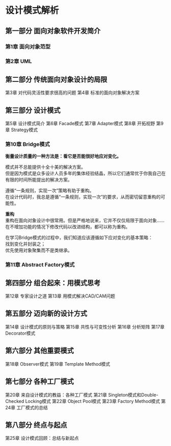 # 设计模式解析

## 第一部分 面向对象软件开发简介

### 第1章 面向对象范型
### 第2章 UML

## 第二部分 传统面向对象设计的局限

第3章 对代码灵活性要求很高的问题
第4章 标准的面向对象解决方案

## 第三部分 设计模式

第5章 设计模式简介
第6章 Facade模式
第7章 Adapter模式
第8章 开拓视野
第9章 Strategy模式

### 第10章 Bridge模式  

**衡量设计质量的一种方法是：看它是否能很好地应对变化。**  

模式并不总能提供十全十美的解决方案。  
但是因为模式是众多设计人员多年的集体经验结晶，所以它们通常优于你我自己在有限的时间所能提出的解决方案。  

遵循“一条规则，实现一次”策略有助于重构。  
在设计代码时，我总是遵循“一条规则，实现一次”的要求，从而密切留意重构的可能性。  

**重构**  
重构在面向对象设计中很常用。但是严格地说来，它并不仅仅局限于面向对象……  
在不增加功能的情况下修改代码以改进结构，都可以称为重构。  

在学习Bridge模式的过程中，我们知道应该遵循如下应对变化的基本策略：  
找到变化并封装之；    
优先使用对象聚集而不是类继承。   

### 第11章 Abstract Factory模式

## 第四部分 组合起来：用模式思考
第12章 专家设计之道
第13章 用模式解决CAD/CAM问题

## 第五部分 迈向新的设计方式
第14章 设计模式的原则与策略
第15章 共性与可变性分析
第16章 分析矩阵
第17章 Decorator模式

## 第六部分 其他重要模式
第18章 Observer模式
第19章 Template Method模式

## 第七部分 各种工厂模式
第20章 来自设计模式的教益：各种工厂模式
第21章 Singleton模式和Double-Checked Locking模式
第22章 Object Pool模式
第23章 Factory Method模式
第24章 工厂模式的总结

## 第八部分 终点与起点
第25章 设计模式回顾：总结与新起点